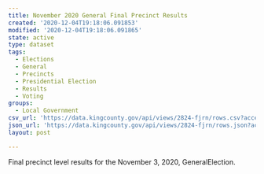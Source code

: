 ```yaml
---
title: November 2020 General Final Precinct Results
created: '2020-12-04T19:18:06.091853'
modified: '2020-12-04T19:18:06.091865'
state: active
type: dataset
tags:
  - Elections
  - General
  - Precincts
  - Presidential Election
  - Results
  - Voting
groups:
  - Local Government
csv_url: 'https://data.kingcounty.gov/api/views/2824-fjrn/rows.csv?accessType=DOWNLOAD'
json_url: 'https://data.kingcounty.gov/api/views/2824-fjrn/rows.json?accessType=DOWNLOAD'
layout: post

---
```

Final precinct level results for the November 3, 2020, GeneralElection.
